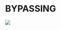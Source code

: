 # BYPASSING

<html>
    <body>
        <img src="Phone Storage/DCMM/Restored/ TB_IMG_1636792973799" >
        </body>
     </html>
